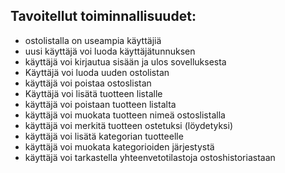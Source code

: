 ## Tavoitellut toiminnallisuudet:
* ostolistalla on useampia käyttäjiä
* uusi käyttäjä voi luoda käyttäjätunnuksen
* käyttäjä voi kirjautua sisään ja ulos sovelluksesta
* Käyttäjä voi luoda uuden ostolistan
* käyttäjä voi poistaa ostoslistan
* Käyttäjä voi lisätä tuotteen listalle
* käyttäjä voi poistaan tuotteen listalta
* käyttäjä voi muokata tuotteen nimeä ostoslistalla
* käyttäjä voi merkitä tuotteen ostetuksi (löydetyksi)
* käyttäjä voi lisätä kategorian tuotteelle
* käyttäjä voi muokata kategorioiden järjestystä
* käyttäjä voi tarkastella yhteenvetotilastoja ostoshistoriastaan
